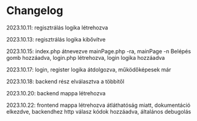 # Changelog
2023.10.11: regisztrálás logika létrehozva 

2023.10.13: regisztrálás logika kibővítve 

2023.10.15: index.php átnevezve mainPage.php -ra, mainPage -n Belépés gomb hozzáadva, login.php létrehozva, login logika hozzáadva

2023.10.17: login, register logika átdolgozva, működőképesek már

2023.10.18: backend rész elválasztva a többitől

2023.10.20: backend mappa létrehozva

2023.10.22: frontend mappa létrehozva átláthatóság miatt, dokumentáció elkezdve, backendhez http válasz kódok hozzáadva, általános debugolás
